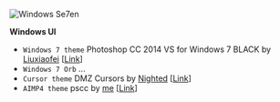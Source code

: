 ![Windows Se7en](https://raw.githubusercontent.com/iiiypuk/myConf/master/Windows/.screen.png)  

**Windows UI**  
+ `Windows 7 theme` Photoshop CC 2014 VS for Windows 7 BLACK by [Liuxiaofei](http://liuxiaofei.deviantart.com/) [[Link](http://liuxiaofei.deviantart.com/art/Photoshop-CC-2014-VS-for-Windows-7-531779251)]
+ `Windows 7 Orb` ...
+ `Cursor theme` DMZ Cursors by [Nighted](http://nighted.deviantart.com/) [[Link](http://nighted.deviantart.com/art/DMZ-Cursors-58429447)]
+ `AIMP4 theme` pscc by [me](//iiiypuk.me/) [[Link](https://github.com/iiiypuk/pscc)]
